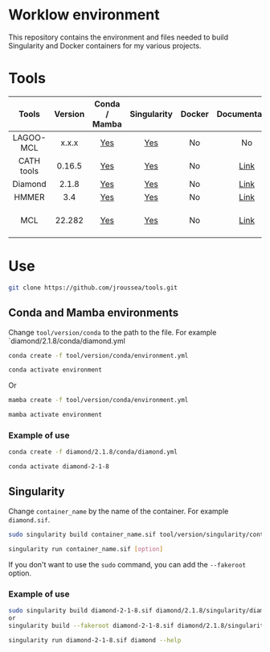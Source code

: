 # Worklow environment

This repository contains the environment and files needed to build Singularity and Docker containers for my various projects.

# Tools

| Tools         | Version       | Conda / Mamba | Singularity | Docker | Documentation | References |
| :-----------: | :-----------: | :-----------: | :---------: | :----: | :-----------: | :--------: |
| LAGOO-MCL     | x.x.x         | [Yes](lagoon-mcl/x.x.x/conda/lagoon-mcl.yml) | [Yes](lagoon-mcl/x.x.x/singularity/lagoon-mcl.def) | No     | No            | No         |
| CATH tools    | 0.16.5        | [Yes](cath-tools/0.16.5/conda/cath-tools.yml) | [Yes](cath-tools/0.16.5/singularity/cath-tools.def) | No     | [Link](https://cath-tools.readthedocs.io/en/latest/) | [Link](https://www.sciencedirect.com/science/article/pii/0022283689900843?via%3Dihub) |
| Diamond       | 2.1.8         | [Yes](diamond/2.1.8/conda/diamond.yml) | [Yes](diamond/2.1.8/singularity/diamond.def) | No     | [Link](https://github.com/bbuchfink/diamond/wiki) | [Link](https://www.nature.com/articles/s41592-021-01101-x) |                
| HMMER         | 3.4           | [Yes](hmmer/3.4/conda/hmmer.yml) | [Yes](hmmer/3.4/singularity/hmmer.def) | No     | [Link](http://eddylab.org/software/hmmer/Userguide.pdf) | [Link](http://eddylab.org/software/hmmer/Userguide.pdf) |
| MCL           | 22.282        | [Yes](mcl/22.282/conda/mcl.yml) | [Yes](mcl/22.282/singularity/mcl.def) | No     | [Link](https://micans.org/mcl/) | [Link-1](https://epubs.siam.org/doi/10.1137/040608635) - [Link-2](https://pubmed.ncbi.nlm.nih.gov/11917018/) - [Link-3](https://pubmed.ncbi.nlm.nih.gov/22144159/) |

# Use

```bash
git clone https://github.com/jroussea/tools.git
```

## Conda and Mamba environments

Change `tool/version/conda` to the path to the file. For example `diamond/2.1.8/conda/diamond.yml

```bash
conda create -f tool/version/conda/environment.yml

conda activate environment
```

Or

```bash
mamba create -f tool/version/conda/environment.yml

mamba activate environment
```

### Example of use

```bash
conda create -f diamond/2.1.8/conda/diamond.yml

conda activate diamond-2-1-8
```

## Singularity 

Change `container_name` by the name of the container. For example `diamond.sif`.

```bash
sudo singularity build container_name.sif tool/version/singularity/container_name.def

singularity run container_name.sif [option]
```

If you don't want to use the `sudo` command, you can add the `--fakeroot` option.

### Example of use

```bash
sudo singularity build diamond-2-1-8.sif diamond/2.1.8/singularity/diamond.def
or
singularity build --fakeroot diamond-2-1-8.sif diamond/2.1.8/singularity/diamond.def

singularity run diamond-2-1-8.sif diamond --help
```